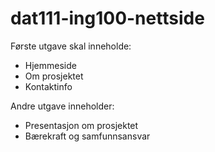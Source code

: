 # dat111-ing100-nettside
Første utgave skal inneholde:
- Hjemmeside
- Om prosjektet
- Kontaktinfo

Andre utgave inneholder:
- Presentasjon om prosjektet
- Bærekraft og samfunnsansvar
